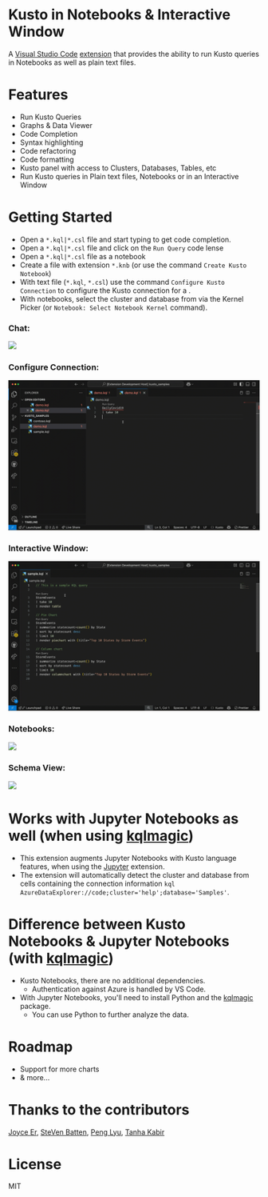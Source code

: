 # Kusto in Notebooks & Interactive Window

A [Visual Studio Code](https://code.visualstudio.com/) [extension](https://marketplace.visualstudio.com/items?itemName=donjayamanne.kusto) that provides the ability to run Kusto queries in Notebooks as well as plain text files.

# Features

-   Run Kusto Queries
-   Graphs & Data Viewer
-   Code Completion
-   Syntax highlighting
-   Code refactoring
-   Code formatting
-   Kusto panel with access to Clusters, Databases, Tables, etc
-   Run Kusto queries in Plain text files, Notebooks or in an Interactive Window

# Getting Started

-   Open a `*.kql|*.csl` file and start typing to get code completion.
-   Open a `*.kql|*.csl` file and click on the `Run Query` code lense
-   Open a `*.kql|*.csl` file as a notebook
-   Create a file with extension `*.knb` (or use the command `Create Kusto Notebook`)
-   With text file (`*.kql`, `*.csl`) use the command `Configure Kusto Connection` to configure the Kusto connection for a .
-   With notebooks, select the cluster and database from via the Kernel Picker (or `Notebook: Select Notebook Kernel` command).

### Chat:

<img src=https://raw.githubusercontent.com/donjayamanne/vscode-kusto/main/images/copilot.gif>

### Configure Connection:

<img src=https://raw.githubusercontent.com/donjayamanne/vscode-kusto/main/images/configureConnection.gif>

### Interactive Window:

<img src=https://raw.githubusercontent.com/donjayamanne/vscode-kusto/main/images/interactiveWindow.gif>

### Notebooks:

<img src=https://raw.githubusercontent.com/donjayamanne/vscode-kusto/main/images/notebook.gif>

### Schema View:

<img src=https://raw.githubusercontent.com/donjayamanne/vscode-kusto/main/images/clusters.gif>

# Works with Jupyter Notebooks as well (when using [kqlmagic](https://pypi.org/project/Kqlmagic/))

-   This extension augments Jupyter Notebooks with Kusto language features, when using the [Jupyter](https://marketplace.visualstudio.com/items?itemName=ms-toolsai.jupyter) extension.
-   The extension will automatically detect the cluster and database from cells containing the connection information `kql AzureDataExplorer://code;cluster='help';database='Samples'`.

# Difference between Kusto Notebooks & Jupyter Notebooks (with [kqlmagic](https://pypi.org/project/Kqlmagic/))

-   Kusto Notebooks, there are no additional dependencies.
    -   Authentication against Azure is handled by VS Code.
-   With Jupyter Notebooks, you'll need to install Python and the [kqlmagic](https://pypi.org/project/Kqlmagic/) package.
    -   You can use Python to further analyze the data.

# Roadmap

-   Support for more charts
-   & more...

# Thanks to the contributors

[Joyce Er](https://github.com/joyceerhl),
[SteVen Batten](https://github.com/sbatten),
[Peng Lyu](https://github.com/rebornix),
[Tanha Kabir](https://github.com/tanhakabir)

# License

MIT
